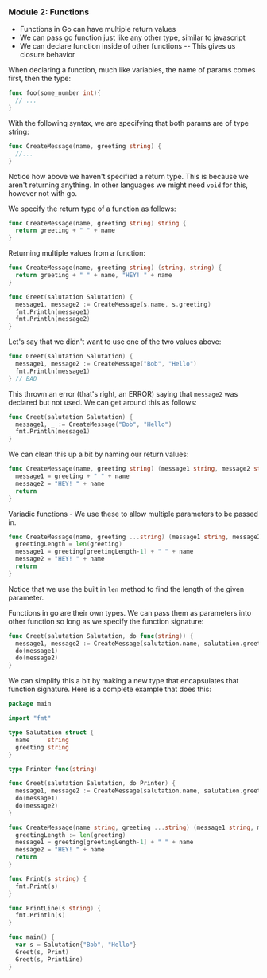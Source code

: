 ### Module 2: Functions

- Functions in Go can have multiple return values
- We can pass go function just like any other type, similar to javascript
- We can declare function inside of other functions
-- This gives us closure behavior

When declaring a function, much like variables, the name of params comes first, then the type:
```go
func foo(some_number int){
  // ...
}
```

With the following syntax, we are specifying that both params are of type string:
```go
func CreateMessage(name, greeting string) {
  //...
}
```

Notice how above we haven't specified a return type. This is because we aren't returning anything. In other languages we might need `void` for this, however not with go.

We specify the return type of a function as follows:
```go
func CreateMessage(name, greeting string) string {
  return greeting + " " + name
}
```

Returning multiple values from a function:
```go
func CreateMessage(name, greeting string) (string, string) {
  return greeting + " " + name, "HEY! " + name
}

func Greet(salutation Salutation) {
  message1, message2 := CreateMessage(s.name, s.greeting)
  fmt.Println(message1)
  fmt.Println(message2)
}
```

Let's say that we didn't want to use one of the two values above:
```go
func Greet(salutation Salutation) {
  message1, message2 := CreateMessage("Bob", "Hello")
  fmt.Println(message1)
} // BAD
```
This thrown an error (that's right, an ERROR) saying that `message2` was declared but not used. We can get around this as follows:
```go
func Greet(salutation Salutation) {
  message1, _ := CreateMessage("Bob", "Hello")
  fmt.Println(message1)
}
```

We can clean this up a bit by naming our return values:
```go
func CreateMessage(name, greeting string) (message1 string, message2 string) {
  message1 = greeting + " " + name
  message2 = "HEY! " + name
  return
}
```

Variadic functions - We use these to allow multiple parameters to be passed in.
```go
func CreateMessage(name, greeting ...string) (message1 string, message2 string) {
  greetingLength = len(greeting)
  message1 = greeting[greetingLength-1] + " " + name
  message2 = "HEY! " + name
  return
}
```
Notice that we use the built in `len` method to find the length of the given parameter.

Functions in go are their own types. We can pass them as parameters into other function so long as we specify the function signature:
```go
func Greet(salutation Salutation, do func(string)) {
  message1, message2 := CreateMessage(salutation.name, salutation.greeting, "yo")
  do(message1)
  do(message2)
}
```

We can simplify this a bit by making a new type that encapsulates that function signature. Here is a complete example that does this:
```go
package main

import "fmt"

type Salutation struct {
  name     string
  greeting string
}

type Printer func(string)

func Greet(salutation Salutation, do Printer) {
  message1, message2 := CreateMessage(salutation.name, salutation.greeting, "yo")
  do(message1)
  do(message2)
}

func CreateMessage(name string, greeting ...string) (message1 string, message2 string) {
  greetingLength := len(greeting)
  message1 = greeting[greetingLength-1] + " " + name
  message2 = "HEY! " + name
  return
}

func Print(s string) {
  fmt.Print(s)
}

func PrintLine(s string) {
  fmt.Println(s)
}

func main() {
  var s = Salutation{"Bob", "Hello"}
  Greet(s, Print)
  Greet(s, PrintLine)
}
```
